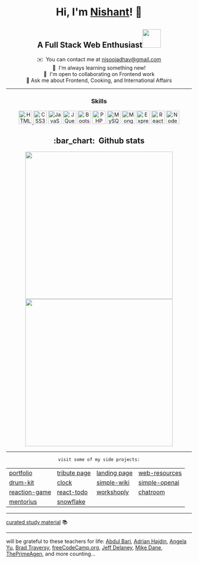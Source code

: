 <body>
  
  <div align="center">
    
<!--   <img src="https://raw.githubusercontent.com/gist/patevs/b007a0e98fb216438d4cbf559fac4166/raw/88f20c9d749d756be63f22b09f3c4ac570bc5101/programming.gif" alt="programmer gif" style="max-width: 100%; display: inline-block; width: 40%"/> -->
  
# Hi, I'm [Nishant](https://linktr.ee/nisoojadhav/)! 👋 
  A Full Stack Web Enthusiast<img src="https://media.giphy.com/media/qjqUcgIyRjsl2/giphy.gif" width="50" />
  -------------------------

  ✉️  You can contact me at [nisoojadhav@gmail.com](mailto:nisoojadhav@gmail.com)<br>
  🚀  I'm always learning something new!<br>
  🤝  I'm open to collaborating on Frontend work<br>
  💬 Ask me about Frontend, Cooking, and International Affairs<br>
    
  -------------------------
  <!--![](https://komarev.com/ghpvc/?username=nisoojadhav&style=for-the-badge)-->
  
  </div>

  <div align="center">  
  
### Skills

  <p align="center">
    <a href="https://developer.mozilla.org/en-US/docs/Glossary/HTML5" target="_blank" rel="noreferrer"><img src="https://raw.githubusercontent.com/danielcranney/readme-generator/main/public/icons/skills/html5-colored.svg" width="36" height="36" alt="HTML5" />   </a>
    <a href="https://www.w3.org/TR/CSS/#css" target="_blank" rel="noreferrer"><img src="https://raw.githubusercontent.com/danielcranney/readme-generator/main/public/icons/skills/css3-colored.svg" width="36" height="36" alt="CSS3" /></a>
    <a href="https://developer.mozilla.org/en-US/docs/Web/JavaScript" target="_blank" rel="noreferrer"><img src="https://raw.githubusercontent.com/danielcranney/readme-generator/main/public/icons/skills/javascript-colored.svg" width="36" height="36" alt="JavaScript" /></a>
    <a href="https://jquery.com/" target="_blank" rel="noreferrer"><img src="https://raw.githubusercontent.com/danielcranney/readme-generator/main/public/icons/skills/jquery-colored.svg" width="36" height="36" alt="JQuery" /></a>
    <a href="https://getbootstrap.com/" target="_blank" rel="noreferrer"><img src="https://raw.githubusercontent.com/danielcranney/readme-generator/main/public/icons/skills/bootstrap-colored.svg" width="36" height="36" alt="Bootstrap" /></a>
    <a href="https://www.php.net/" target="_blank" rel="noreferrer"><img src="https://raw.githubusercontent.com/danielcranney/readme-generator/main/public/icons/skills/php-colored.svg" width="36" height="36" alt="PHP" /></a>
    <a href="https://www.mysql.com/" target="_blank" rel="noreferrer"><img src="https://raw.githubusercontent.com/danielcranney/readme-generator/main/public/icons/skills/mysql-colored.svg" width="36" height="36" alt="MySQL" /></a>
    <a href="https://www.mongodb.com/" target="_blank" rel="noreferrer"><img src="https://raw.githubusercontent.com/danielcranney/readme-generator/main/public/icons/skills/mongodb-colored.svg" width="36" height="36" alt="MongoDB" /></a>
    <a href="https://expressjs.com/" target="_blank" rel="noreferrer"><img src="https://raw.githubusercontent.com/danielcranney/readme-generator/main/public/icons/skills/express-colored.svg" width="36" height="36" alt="Express" /></a>
    <a href="https://reactjs.org/" target="_blank" rel="noreferrer"><img src="https://raw.githubusercontent.com/danielcranney/readme-generator/main/public/icons/skills/react-colored.svg" width="36" height="36" alt="React" /></a>
    <a href="https://nodejs.org/en/" target="_blank" rel="noreferrer"><img src="https://raw.githubusercontent.com/danielcranney/readme-generator/main/public/icons/skills/nodejs-colored.svg" width="36" height="36" alt="NodeJS" /></a>
</p>

<h2>:bar_chart: &nbsp;Github stats </h2>
<span>
<a href="http://www.github.com/nisoojadhav">
<img src="https://github-readme-stats.vercel.app/api?username=nisoojadhav&show_icons=true&hide=&count_private=true&title_color=3382ed&text_color=0f172a&icon_color=3382ed&bg_color=ffffff&hide_border=true&show_icons=true" width="400"/>
<img src="https://github-readme-streak-stats.herokuapp.com/?user=nisoojadhav&stroke=0f172a&background=ffffff&ring=3382ed&fire=3382ed&currStreakNum=0f172a&currStreakLabel=3382ed&sideNums=0f172a&sideLabels=0f172a&dates=0f172a&hide_border=true" width="400"/></a>
</span>
    
----
    visit some of my side projects:
  </div>
      
  <table>
    <tr>
      <td><a href="https://nisootech.vercel.app/">portfolio</a></td>
      <td><a href="https://nisoojadhav.github.io/namdev-sutar/">tribute page</a></td>
      <td><a href="https://nisoojadhav.github.io/haukara/">landing page</a></td>
      <td><a href="https://nisoojadhav.github.io/resources">web-resources</a></td>
    </tr>
    <tr>
      <td><a href="https://nisoojadhav.github.io/drum-kit/">drum-kit</a></td>
      <td><a href="https://nisoojadhav.github.io/clock/">clock</a></td>
      <td><a href="https://wikipedia-nj.vercel.app/">simple-wiki</a></td>
      <td><a href="https://openai-nj.vercel.app/">simple-openai</a></td>
    </tr>
    <tr>
      <td><a href="https://reaction-timer-nj.vercel.app/">reaction-game</a></td>
      <td><a href="https://react-todo-nj.vercel.app/">react-todo</a></td>
      <td><a href="https://workshop-docs.vercel.app/">workshoply</a></td>
      <td><a href="https://mentorius.netlify.app/chat">chatroom</a></td>
    </tr>    
    <tr>
      <td><a href="https://mentorius.netlify.app/">mentorius</a></td>
      <td><a href="https://snowflake.surge.sh/">snowflake</a></td>
    </tr>
  </table>
  
----
  
  <a href="https://drive.google.com/drive/folders/1Pfxv5BLrawIOG5U-eYOpnoQ4R0gpsdLB?usp=share_link">curated study material</a> 📚
  
----  
  
will be grateful to these teachers for life: [Abdul Bari](https://www.youtube.com/@abdul_bari), [Adrian Hajdin](https://www.youtube.com/@javascriptmastery/), [Angela Yu](https://www.udemy.com/course/the-complete-web-development-bootcamp/), [Brad Traversy](https://www.youtube.com/@TraversyMedia), [freeCodeCamp.org](https://www.youtube.com/@freecodecamp), [Jeff Delaney](https://www.youtube.com/@Fireship/), [Mike Dane](https://www.youtube.com/@GiraffeAcademy), [ThePrimeAgen](https://www.youtube.com/@ThePrimeagen), and more counting...
</body>
